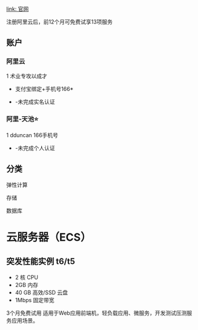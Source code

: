 [link: 官网](https://www.alibabacloud.com/zh/campaign/free-trial?spm=a2c5v.8452849.0.0.5a7361c5h4GyFL)

注册阿里云后，前12个月可免费试享13项服务

## 账户

### 阿里云

1 术业专攻以成才

- 支付宝绑定+手机号166*

- -未完成实名认证





### 阿里-天池⭐

1 dduncan 166手机号

- -未完成个人认证



## 分类

弹性计算

存储

数据库



# 云服务器（ECS）

## 突发性能实例 t6/t5
- 2 核 CPU 
- 2GB 内存 
- 40 GB 高效/SSD 云盘
- 1Mbps 固定带宽

3个月免费试用
适用于Web应用前端机，轻负载应用、微服务，开发测试压测服务应用场景。



